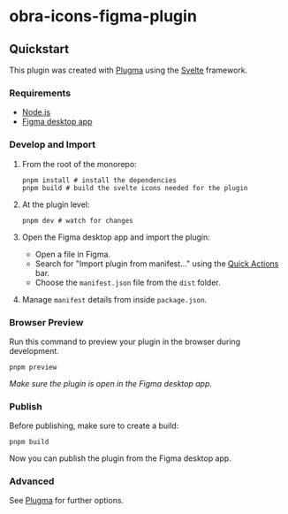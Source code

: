 # obra-icons-figma-plugin

## Quickstart

This plugin was created with [Plugma](https://github.com/gavinmcfarland/plugma) using the [Svelte](https://svelte.dev/) framework.

### Requirements

-   [Node.js](https://nodejs.org/en)
-   [Figma desktop app](https://www.figma.com/downloads/)

### Develop and Import

1. From the root of the monorepo:

    ```shell
    pnpm install # install the dependencies
    pnpm build # build the svelte icons needed for the plugin
    ```

1. At the plugin level:

    ```shell
    pnpm dev # watch for changes
    ```

1. Open the Figma desktop app and import the plugin:

    - Open a file in Figma.
    - Search for "Import plugin from manifest..." using the [Quick Actions](https://help.figma.com/hc/en-us/articles/360040328653-Use-shortcuts-and-quick-actions#Use_quick_actions) bar.
    - Choose the `manifest.json` file from the `dist` folder.

1. Manage `manifest` details from inside `package.json`.

### Browser Preview

Run this command to preview your plugin in the browser during development.

```shell
pnpm preview
```

_Make sure the plugin is open in the Figma desktop app._

### Publish

Before publishing, make sure to create a build:

```shell
pnpm build
```

Now you can publish the plugin from the Figma desktop app.

### Advanced

See [Plugma](https://github.com/gavinmcfarland/plugma) for further options.
